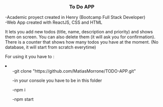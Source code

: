 ### <div align="center">To Do APP</div>

-Academic proyect created in Henry (Bootcamp Full Stack Developer)</br>
-Web App created with ReactJS, CSS and HTML 
</br>

It lets you add new todos (title, name, description and priority) and shows them on screen. You can also delete them (it will ask you for confirmation). There is a counter that shows how many todos you have at the moment. (No database, it will start from scratch everytime)
</br>


For using it you have to :
<li>
  <ul>-git clone "https://github.com/MatiasMorrone/TODO-APP.git"<br/> </ul>
  <ul>-in your console you have to be in this folder<br/> </ul>
  <ul>-npm i<br/> </ul>
  <ul>-npm start<br/></ul> 
</li>
